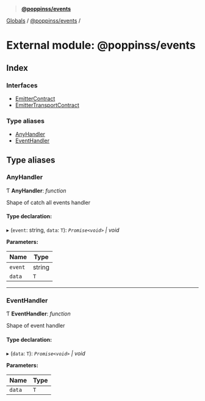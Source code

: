 > **[@poppinss/events](../README.md)**

[Globals](../README.md) / [@poppinss/events](_poppinss_events.md) /

# External module: @poppinss/events

## Index

### Interfaces

* [EmitterContract](../interfaces/_poppinss_events.emittercontract.md)
* [EmitterTransportContract](../interfaces/_poppinss_events.emittertransportcontract.md)

### Type aliases

* [AnyHandler](_poppinss_events.md#anyhandler)
* [EventHandler](_poppinss_events.md#eventhandler)

## Type aliases

###  AnyHandler

Ƭ **AnyHandler**: *function*

Shape of catch all events handler

#### Type declaration:

▸ (`event`: string, `data`: `T`): *`Promise<void>` | void*

**Parameters:**

Name | Type |
------ | ------ |
`event` | string |
`data` | `T` |

___

###  EventHandler

Ƭ **EventHandler**: *function*

Shape of event handler

#### Type declaration:

▸ (`data`: `T`): *`Promise<void>` | void*

**Parameters:**

Name | Type |
------ | ------ |
`data` | `T` |